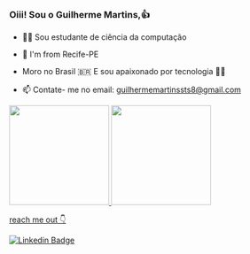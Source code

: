 ### Oiii! Sou o Guilherme Martins,👍

- 👨‍🎓 Sou estudante de ciência da computação

- 📍 I'm from Recife-PE

- Moro no Brasil 🇧🇷 E sou apaixonado por tecnologia 👨‍💻

- 📫  Contate- me no email: guilhermemartinssts8@gmail.com
 
<div>
  <a href="https://github.com/Guilherme339">
  <img height="180em" src="https://github-readme-stats.vercel.app/api?username=Guilherme339&show_icons=false&theme=tokyonight&include_all_commits=true&count_private=true"/>
  <img height="180em" src="https://github-readme-stats.vercel.app/api/top-langs/?username=Guilherme339&layout=compact&langs_count=7&theme=tokyonight"/>
</div>



reach me out 👇

[![Linkedin Badge](https://img.shields.io/badge/-LinkedIn-blue?style=flat-square&logo=Linkedin&logoColor=white&link=https://www.linkedin.com/in/guilherme-martins-976096162/)](https://www.linkedin.com/in/guilherme-martins-97609612/) 

